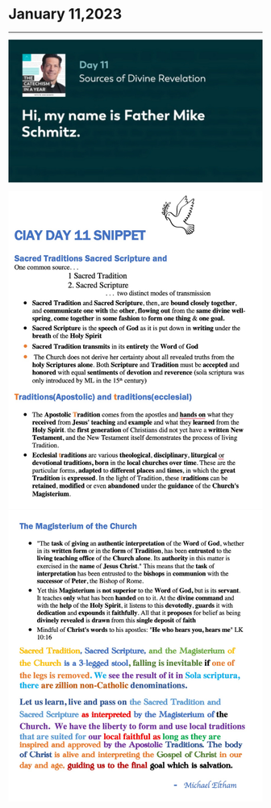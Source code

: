 # January 11,2023
---

[![Sources of Divine Revelation](https://github.com/fernal73/CIAY/blob/main/January/jpgs/Day011.jpg?raw=true)](https://youtu.be/g-3CYNZNkVc "Sources of Divine Revelation")

![Day 11 Snippet 1](https://github.com/fernal73/CIAY/blob/main/January/jpgs/Day11Snippet1.jpg?raw=true)
![Day 11 Snippet 2](https://github.com/fernal73/CIAY/blob/main/January/jpgs/Day11Snippet2.jpg?raw=true)
